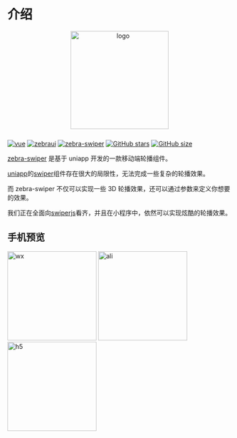 # 介绍

<p align="center">
	<img alt="logo" src="https://cdn.zebraui.com/zebra-swiper/logo.png" width="220" style="margin-bottom: 10px;">
</p>

[![vue](https://img.shields.io/badge/vue-2.6.10-brightgreen.svg)](https://github.com/vuejs/vue)
[![zebraui](https://img.shields.io/badge/zebraUI-zebraUI-blue.svg)](https://zebraui.com)
[![zebra-swiper](https://img.shields.io/badge/zebraSwiper-zebraSwiper-green.svg)](https://zebraui.com)
[![GitHub stars](https://img.shields.io/github/stars/zebra-ui/zebra-uniapp-swiper.svg?style=social&label=Stars)](https://github.com/zebra-ui/zebra-uniapp-swiper)
[![GitHub size](https://img.shields.io/github/languages/code-size/zebra-ui/zebra-uniapp-swiper.svg)](https://github.com/zebra-ui/zebra-uniapp-swiper)

[zebra-swiper](https://github.com/zebra-ui/zebra-uniapp-swiper) 是基于 uniapp 开发的一款移动端轮播组件。

[uniapp](https://uniapp.dcloud.io/README)的[swiper](https://uniapp.dcloud.io/component/swiper)组件存在很大的局限性，无法完成一些复杂的轮播效果。

而 zebra-swiper 不仅可以实现一些 3D 轮播效果，还可以通过参数来定义你想要的效果。

我们正在全面向[swiperjs](https://swiperjs.com/)看齐，并且在小程序中，依然可以实现炫酷的轮播效果。

## 手机预览

<div>
	<img alt="wx" src="https://assets-1256020106.cos.ap-beijing.myqcloud.com/zebra-swiper/wx.jpg" width="200" />
	<img alt="ali" src="https://assets-1256020106.cos.ap-beijing.myqcloud.com/zebra-swiper/ali.jpg" width="200" />
	<img alt="h5" src="https://assets-1256020106.cos.ap-beijing.myqcloud.com/zebra-swiper/h5.png" width="200" />
</div>
